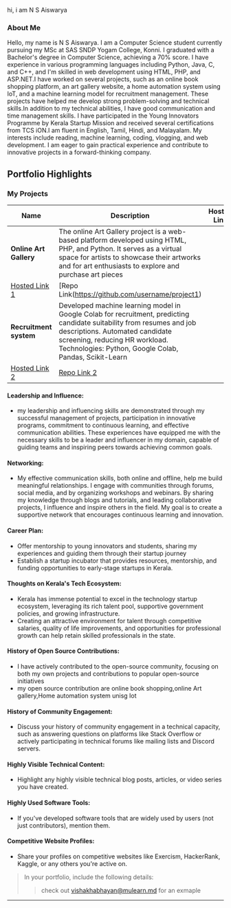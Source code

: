 hi, i am N S Aiswarya 

### About Me
Hello, my name is N S Aiswarya. I am a Computer Science student currently pursuing my MSc at SAS SNDP Yogam College, Konni. I graduated with a Bachelor's degree in Computer Science, achieving a 70% score. I have experience in various programming languages including Python, Java, C, and C++, and I'm skilled in web development using HTML, PHP, and ASP.NET.I have worked on several projects, such as an online book shopping platform, an art gallery website, a home automation system using IoT, and a machine learning model for recruitment management. These projects have helped me develop strong problem-solving and technical skills.In addition to my technical abilities, I have good communication and time management skills. I have participated in the Young Innovators Programme by Kerala Startup Mission and received several certifications from TCS iON.I am fluent in English, Tamil, Hindi, and Malayalam. My interests include reading, machine learning, coding, vlogging, and web development. I am eager to gain practical experience and contribute to innovative projects in a forward-thinking company.




## Portfolio Highlights

### My Projects

| Name                | Description                                                               | Hosted Link                              | Repo Link                                                      |
|---------------------|---------------------------------------------------------------------------|------------------------------------------|----------------------------------------------------------------|
| **Online Art Gallery**  | The online Art Gallery project is a web-based platform developed using HTML, PHP, and Python. It serves as a virtual space for artists to showcase their artworks and for art enthusiasts to explore and purchase art pieces 
| [Hosted Link 1](https://example.com)    | [Repo Link(https://github.com/username/project1)    |
| **Recruitment system**  | Developed machine learning model in Google Colab for recruitment, predicting candidate suitability from resumes and job descriptions. Automated candidate screening, reducing HR workload. Technologies: Python, Google Colab, Pandas, Scikit-Learn
| [Hosted Link 2](https://example.com)    | [Repo Link 2](https://github.com/username/project2)  |

#### Leadership and Influence:

- my leadership and influencing skills are demonstrated through my successful management of projects, participation in innovative programs, commitment to continuous learning, and effective communication abilities. These experiences have equipped me with the necessary skills to be a leader and influencer in my domain, capable of guiding teams and inspiring peers towards achieving common goals.

#### Networking:

- My effective communication skills, both online and offline, help me build meaningful relationships. I engage with communities through forums, social media, and by organizing workshops and webinars. By sharing my knowledge through blogs and tutorials, and leading collaborative projects, I influence and inspire others in the field. My goal is to create a supportive network that encourages continuous learning and innovation.

#### Career Plan:

- Offer mentorship to young innovators and students, sharing my experiences and guiding them through their startup journey
- Establish a startup incubator that provides resources, mentorship, and funding opportunities to early-stage startups in Kerala.
#### Thoughts on Kerala's Tech Ecosystem:

- Kerala has immense potential to excel in the technology startup ecosystem, leveraging its rich talent pool, supportive government policies, and growing infrastructure.
-  Creating an attractive environment for talent through competitive salaries, quality of life improvements, and opportunities for professional growth can help retain skilled professionals in the state.
#### History of Open Source Contributions:

- I have actively contributed to the open-source community, focusing on both my own projects and contributions to popular open-source initiatives
- my open source contribution are online book shopping,online Art gallery,Home automation system unisg Iot

#### History of Community Engagement:

-  Discuss your history of community engagement in a technical capacity, such as answering questions on platforms like Stack Overflow or actively participating in technical forums like mailing lists and Discord servers.

#### Highly Visible Technical Content:

- Highlight any highly visible technical blog posts, articles, or video series you have created.

#### Highly Used Software Tools:

- If you've developed software tools that are widely used by users (not just contributors), mention them.

#### Competitive Website Profiles:

- Share your profiles on competitive websites like Exercism, HackerRank, Kaggle, or any others you're active on.



> In your portfolio, include the following details:
>> check out [vishakhabhayan@mulearn.md](./profiles/vishakhabhayan@mulearn.md) for an exmaple

---
